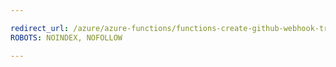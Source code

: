 ```yaml
---

redirect_url: /azure/azure-functions/functions-create-github-webhook-triggered-function
ROBOTS: NOINDEX, NOFOLLOW

---
```

